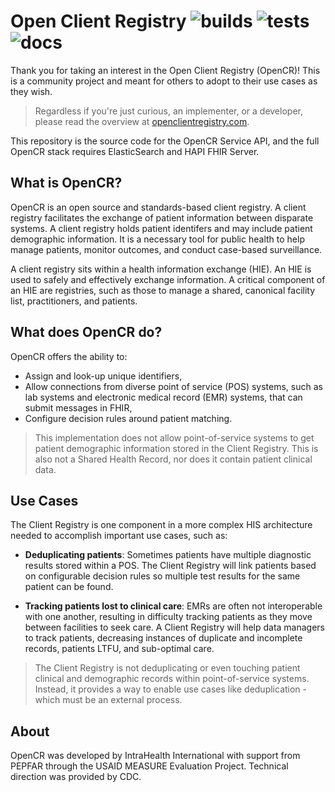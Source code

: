 # Open Client Registry ![builds](https://github.com/intrahealth/client-registry/workflows/build/badge.svg) ![tests](https://github.com/intrahealth/client-registry/workflows/test/badge.svg) ![docs](https://github.com/intrahealth/client-registry/workflows/docs/badge.svg)

Thank you for taking an interest in the Open Client Registry (OpenCR)! This is a community project and meant for others to adopt to their use cases as they wish.

> Regardless if you're just curious, an implementer, or a developer, please read the overview at [openclientregistry.com](https://openclientregistry.com).

This repository is the source code for the OpenCR Service API, and the full OpenCR stack requires ElasticSearch and HAPI FHIR Server.

## What is OpenCR?

OpenCR is an open source and standards-based client registry. A client registry facilitates the exchange of patient information between disparate systems. A client registry holds patient identifers and may include patient demographic information. It is a necessary tool for public health to help manage patients, monitor outcomes, and conduct case-based surveillance.

A client registry sits within a health information exchange (HIE). An HIE is used to safely and effectively exchange information. A critical component of an HIE are registries, such as those to manage a shared, canonical facility list, practitioners, and patients. 

## What does OpenCR do?

OpenCR offers the ability to:

* Assign and look-up unique identifiers,
* Allow connections from diverse point of service (POS) systems, such as lab systems and electronic medical record (EMR) systems, that can submit messages in FHIR,
* Configure decision rules around patient matching.

> This implementation does not allow point-of-service systems to get patient demographic information stored in the Client Registry. This is also not a Shared Health Record, nor does it contain patient clinical data.

## Use Cases

The Client Registry is one component in a more complex HIS architecture needed to accomplish important use cases, such as:

* **Deduplicating patients**: Sometimes patients have multiple diagnostic results stored within a POS. The Client Registry will link patients based on configurable decision rules so multiple test results for the same patient can be found. 

* **Tracking patients lost to clinical care**: EMRs are often not interoperable with one another, resulting in difficulty tracking patients as they move between facilities to seek care. A Client Registry will help data managers to track patients, decreasing instances of duplicate and incomplete records, patients LTFU, and sub-optimal care. 

> The Client Registry is not deduplicating or even touching patient clinical and demographic records within point-of-service systems. Instead, it provides a way to enable use cases like deduplication - which must be an external process. 

## About

OpenCR was developed by IntraHealth International with support from PEPFAR through the USAID MEASURE Evaluation Project. Technical direction was provided by CDC. 

